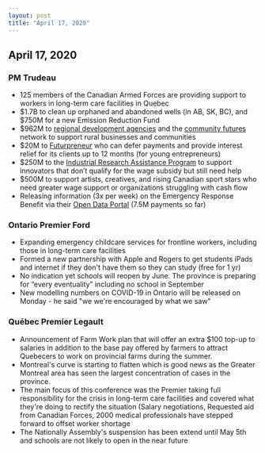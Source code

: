 ```yaml
---
layout: post
title: "April 17, 2020"
---
```


## April 17, 2020

### PM Trudeau

* 125 members of the Canadian Armed Forces are providing support to workers in long-term care facilities in Quebec
* $1.7B to clean up orphaned and abandoned wells (in AB, SK, BC), and $750M for a new Emission Reduction Fund
* $962M to [regional development agencies](https://www.ic.gc.ca/eic/site/icgc.nsf/eng/h_07662.html) and the [community futures](https://communityfuturescanada.ca/) network to support rural businesses and communities
* $20M to [Futurpreneur](https://www.futurpreneur.ca/) who can defer payments and provide interest relief for its clients up to 12 months (for young entrepreneurs)
* $250M to the [Industrial Research Assistance Program](https://nrc.canada.ca/en/support-technology-innovation/about-nrc-industrial-research-assistance-program) to support innovators that don’t qualify for the wage subsidy but still need help
* $500M to support artists, creatives, and rising Canadian sport stars who need greater wage support or organizations struggling with cash flow
* Releasing information (3x per week) on the Emergency Response Benefit via their [Open Data Portal](https://open.canada.ca/en/open-data) (7.5M payments so far)

### Ontario Premier Ford

* Expanding emergency childcare services for frontline workers, including those in long-term care facilities
* Formed a new partnership with Apple and Rogers to get students iPads and internet if they don't have them so they can study (free for 1 yr)
* No indication yet schools will reopen by June. The province is preparing for “every eventuality” including no school in September
* New modelling numbers on COVID-19 in Ontario will be released on Monday - he said "we we're encouraged by what we saw"

### Québec Premier Legault

* Announcement of Farm Work plan that will offer an extra $100 top-up to salaries in addition to the base pay offered by farmers to attract Quebecers to work on provincial farms during the summer.
* Montreal's curve is starting to flatten which is good news as the Greater Montreal area has seen the largest concentration of cases in the province.
* The main focus of this conference was the Premier taking full responsibility for the crisis in long-term care facilities and covered what they're doing to rectify the situation (Salary negotiations, Requested aid from Canadian Forces, 2000 medical professionals have stepped forward to offset worker shortage
* The Nationally Assembly's suspension has been extend until May 5th and schools are not likely to open in the near future
